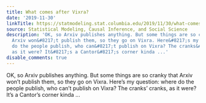 ```yaml
---
title: What comes after Vixra?
date: '2019-11-30'
linkTitle: https://statmodeling.stat.columbia.edu/2019/11/30/what-comes-after-vixra/
source: Statistical Modeling, Causal Inference, and Social Science
description: 'OK, so Arxiv publishes anything. But some things are so cranky that
  Arxiv won&#8217;t publish them, so they go on Vixra. Here&#8217;s my question: where
  do the people publish, who can&#8217;t publish on Vixra? The cranks&#8217; cranks,
  as it were? It&#8217;s a Cantor&#8217;s corner kinda ...'
disable_comments: true
---
```

OK, so Arxiv publishes anything. But some things are so cranky that Arxiv won&#8217;t publish them, so they go on Vixra. Here&#8217;s my question: where do the people publish, who can&#8217;t publish on Vixra? The cranks&#8217; cranks, as it were? It&#8217;s a Cantor&#8217;s corner kinda ...